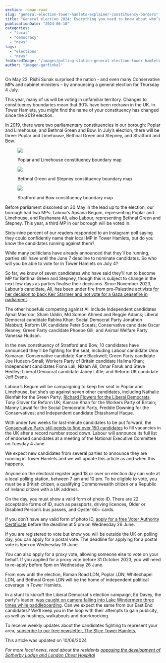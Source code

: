 ```yaml
---
section: roman-road
slug: "general-election-tower-hamlets-explainer-constituency-borders"
title: "General election 2024: Everything you need to know about who’s standing in Tower Hamlets"
publicationDate: "2024-06-10"
categories: 
  - "local"
  - "democracy"
  - "news"
tags: 
  - "elections"
  - "news"
featuredImage: "/images/polling-station-general-election-tower-hamlets.jpg"
author: "imogen-garfinkel"
---
```


On May 22, Rishi Sunak surprised the nation - and even many Conservative MPs and cabinet ministers – by announcing a general election for Thursday 4 July.

This year, many of us will be voting in unfamiliar territory. Changes to constituency boundaries mean that 90% have been redrawn in the UK. In Tower Hamlets, you might find the name of your constituency has changed since the 2019 election.

In 2019, there were two parliamentary constituencies in our borough: Poplar and Limehouse, and Bethnal Green and Bow. In July’s election, there will be three: Poplar and Limehouse, Bethnal Green and Stepney, and Stratford and Bow.

<figure>

![](/images/Poplar-Limehouse-Constituency-2024-1024x683.jpg)

<figcaption>

Poplar and Limehouse constituency boundary map

</figcaption>

</figure>

<figure>

![](/images/Bethnal-Green-Stepney-Constituency-2024-1024x683.jpg)

<figcaption>

Bethnal Green and Stepney constituency boundary map

</figcaption>

</figure>

<figure>

![](/images/Bow-Stratford-Constituency-2024-1024x683.jpg)

<figcaption>

Stratford and Bow constituency boundary map

</figcaption>

</figure>

Before parliament dissolved on 30 May in the lead up to the election, our borough had two MPs: Labour’s Apsana Begum, representing Poplar and Limehouse, and Rushanara Ali, also Labour, representing Bethnal Green and Stepney. This year, a third MP in our borough will be voted in.

Sixty-nine percent of our readers responded to an Instagram poll saying they could confidently name their local MP in Tower Hamlets, but do you know the candidates running against them?

While many politicians have already announced that they’ll be running, parties still have until the June 7 deadline to nominate candidates. So who will you be able to vote for in Tower Hamlets on July 4?

So far, we know of seven candidates who have said they'll run to become MP for Bethnal Green and Stepney, though this is subject to change in the next few days as parties finalise their decisions. Since November 2023, Labour's candidate, Ali, has been under fire from pro-Palestine activists [for her decision to back Keir Starmer and not vote for a Gaza ceasefire in parliament](https://romanroadlondon.com/school-strike-protest-palestine-cease-fire-rushanara-ali-tower-hamlets/).

The other hopefuls competing against Ali include Independent candidates Ajmal Masroor, Sham Uddin, Md Somon Ahmed and Reggie Adams; Liberal Democrat candidate Rabina Khan; Social Democrat Party Jonathon Mabbutt; Reform UK candidate Peter Sceats; Conservative candidate Oscar Reaney; Green Party candidate Phoebe Gill; and Animal Welfare Party Vanessa Hudson.

In the new constituency of Stratford and Bow, 10 candidates have announced they’ll be fighting for the seat, including Labour candidate Uma Kumaran; Conservative candidate Kane Blackwell; Green Party candidate Joe Hudson-Small; Workers Party of Britain candidate Halima Khan; Independent candidates Fiona Lali, Nizam Ali, Omar Faruk and Steve Hedley; Liberal Democrat candidate Janey Little; and Reform UK candidate Jeff Evans.

Labour’s Begum will be campaigning to keep her seat in Poplar and Limehouse, but she’s up against seven other candidates, including Nathalie Bienfait for the Green Party; [Richard Flowers for the Liberal Democrats](https://poplarlondon.co.uk/richard-flowers-liberal-democrat-parliamentary-candidate-poplar-limehouse-interview/); Tony Glover for Reform UK; Kamran Khan for the Workers Party of Britain; Manny Lawal for the Social Democratic Party, Freddie Downing for the Conservatives; and Independent candidate Ehtashamul Haque.

With under two weeks for last-minute candidates to be put forward, the [Conservative Party still needs to find over 150 candidates](https://www.telegraph.co.uk/politics/2024/05/26/tories-still-need-to-fill-over-150-seats-amid-mp-exodus/) to fill vacancies in the UK after a record number stood down. Labour will announce its full list of endorsed candidates at a meeting of the National Executive Committee on Tuesday 4 June.

We expect new candidates from several parties to announce they are running in Tower Hamlets and we will update this article as and when this happens. 

Anyone on the electoral register aged 18 or over on election day can vote at a local polling station, between 7 am and 10 pm. To be eligible to vote, you must be a British citizen, a qualifying Commonwealth citizen or a Republic of Ireland citizen with a UK address. 

On the day, you must show a valid form of photo ID. There are 22 acceptable forms of ID, such as passports, driving licences, Older or Disabled Person’s bus passes, and Oyster 60+ cards. 

If you don’t have any valid form of photo ID, [apply for a free Voter Authority Certificate](https://www.gov.uk/apply-for-photo-id-voter-authority-certificate) before the deadline at 5 pm on Wednesday 26 June.

If you are registered to vote but know you will be outside the UK on polling day, you can apply for a postal vote. The deadline for applying for a postal vote is 5pm on Wednesday 19 June.

You can also apply for a proxy vote, allowing someone else to vote on your behalf. If you applied for a proxy vote before 31 October 2023, you will need to re-apply before 5pm on Wednesday 26 June.

From now until the election, Roman Road LDN, Poplar LDN, Whitechapel LDN, and Bethnal Green LDN will be the home of independent political coverage in Tower Hamlets.

In a stunt to kickoff the Liberal Democrat's election campaign, Ed Davey, the party's leader, [was caught on camera falling into Lake Windermere three times while paddleboarding](https://www.bbc.co.uk/news/av/uk-politics-69067993). Can we expect the same from our East End candidates? We'll keep you in the loop with their attempts to gain publicity, as well as hustings, walkabouts and doorknocking.

To receive weekly updates about the candidates fighting to represent your area, [subscribe to our free newsletter, The Slice Tower Hamlets.](https://romanroadlondon.com/subscribe/) 

This article was updated on 10/06/2024

_For more local news, read about the residents [opposing the development of Sotherby Lodge and London Chest Hospital](https://romanroadlondon.com/park-view-residents-petition-oppose-development-sotherby-lodge-london-chest-hospital-mulberry-tree/)_

